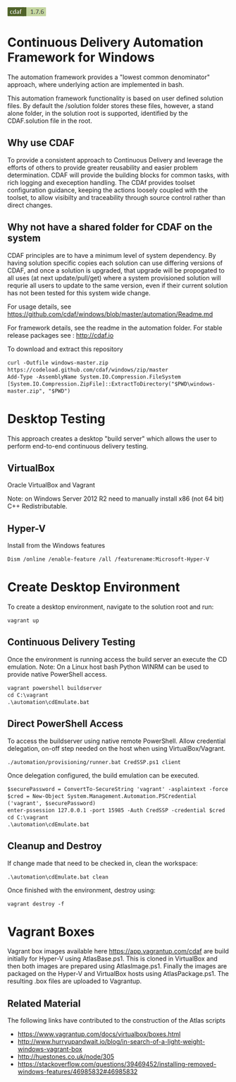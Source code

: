 [![cdaf version](automation/badge.png)](http://cdaf.io)

# Continuous Delivery Automation Framework for Windows

The automation framework provides a "lowest common denominator" approach, where underlying action are implemented in bash.

This automation framework functionality is based on user defined solution files. By default the /solution folder stores these files, however, a stand alone folder, in the solution root is supported, identified by the CDAF.solution file in the root.

## Why use CDAF

To provide a consistent approach to Continuous Delivery and leverage the efforts of others to provide greater reusability and easier problem determination. CDAF will provide the building blocks for common tasks, with rich logging and exeception handling. The CDAf provides toolset configuration guidance, keeping the actions loosely coupled with the toolset, to allow visibilty and traceability through source control rather than direct changes.

## Why not have a shared folder for CDAF on the system

CDAF principles are to have a minimum level of system dependency. By having solution specific copies each solution can use differing versions of CDAF, and once a solution is upgraded, that upgrade will be propogated to all uses (at next update/pull/get) where a system provisioned solution will requrie all users to update to the same version, even if their current solution has not been tested for this system wide change.

For usage details, see https://github.com/cdaf/windows/blob/master/automation/Readme.md

For framework details, see the readme in the automation folder. For stable release packages see : http://cdaf.io

To download and extract this repository

    curl -Outfile windows-master.zip https://codeload.github.com/cdaf/windows/zip/master
    Add-Type -AssemblyName System.IO.Compression.FileSystem
    [System.IO.Compression.ZipFile]::ExtractToDirectory("$PWD\windows-master.zip", "$PWD") 

# Desktop Testing

This approach creates a desktop "build server" which allows the user to perform end-to-end continuous delivery testing.

## VirtualBox

Oracle VirtualBox and Vagrant

Note: on Windows Server 2012 R2 need to manually install x86 (not 64 bit) C++ Redistributable.

## Hyper-V

Install from the Windows features

    Dism /online /enable-feature /all /featurename:Microsoft-Hyper-V

# Create Desktop Environment

To create a desktop environment, navigate to the solution root and run:

    vagrant up
    
## Continuous Delivery Testing

Once the environment is running access the build server an execute the CD emulation. Note: On a Linux host bash Python WINRM can be used to provide native PowerShell access.

    vagrant powershell buildserver
    cd C:\vagrant
    .\automation\cdEmulate.bat
   

## Direct PowerShell Access

To access the buildserver using native remote PowerShell.
Allow credential delegation, on-off step needed on the host when using VirtualBox/Vagrant. 

    ./automation/provisioning/runner.bat CredSSP.ps1 client

Once delegation configured, the build emulation can be executed.

    $securePassword = ConvertTo-SecureString 'vagrant' -asplaintext -force
    $cred = New-Object System.Management.Automation.PSCredential ('vagrant', $securePassword)
    enter-pssession 127.0.0.1 -port 15985 -Auth CredSSP -credential $cred
    cd C:\vagrant
	.\automation\cdEmulate.bat

## Cleanup and Destroy

If change made that need to be checked in, clean the workspace:

	.\automation\cdEmulate.bat clean

Once finished with the environment, destroy using:

    vagrant destroy -f
    
# Vagrant Boxes

Vagrant box images available here https://app.vagrantup.com/cdaf are build initially for Hyper-V using AtlasBase.ps1. This is cloned in VirtualBox and then both images are prepared using AtlasImage.ps1. Finally the images are packaged on the Hyper-V and VirtualBox hosts using AtlasPackage.ps1. The resulting .box files are uploaded to Vagrantup.

## Related Material

The following links have contributed to the construction of the Atlas scripts

 * https://www.vagrantup.com/docs/virtualbox/boxes.html
 * http://www.hurryupandwait.io/blog/in-search-of-a-light-weight-windows-vagrant-box
 * http://huestones.co.uk/node/305
 * https://stackoverflow.com/questions/39469452/installing-removed-windows-features/46985832#46985832